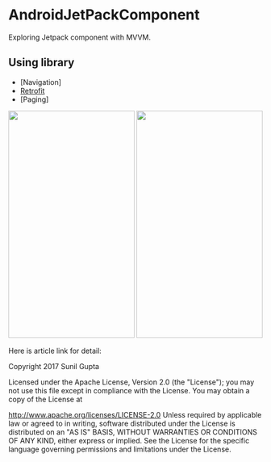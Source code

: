 # AndroidJetPackComponent

Exploring Jetpack component with MVVM.
## Using library

- [Navigation]
- [Retrofit](https://github.com/square/retrofit)
- [Paging]

<img src="https://github.com/sunil676/AndroidJetPackComponent/blob/master/device-2019-10-30-155501.png" width="250" height="450"/>                  <img src="https://github.com/sunil676/AndroidJetPackComponent/blob/master/device-2019-10-30-155556.png" width="250" height="450"/>


Here is article link for detail:

Copyright 2017 Sunil Gupta

Licensed under the Apache License, Version 2.0 (the "License"); you may not use this file except in compliance with the License. You may obtain a copy of the License at

http://www.apache.org/licenses/LICENSE-2.0 Unless required by applicable law or agreed to in writing, software distributed under the License is distributed on an "AS IS" BASIS, WITHOUT WARRANTIES OR CONDITIONS OF ANY KIND, either express or implied. See the License for the specific language governing permissions and limitations under the License.
